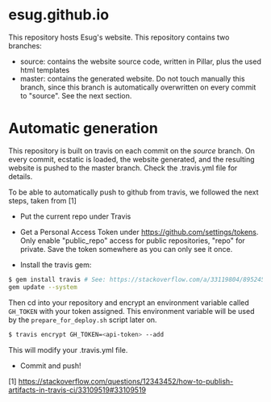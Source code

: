 # esug.github.io

This repository hosts Esug's website. This repository contains two branches:
 - source: contains the website source code, written in Pillar, plus the used html templates
 - master: contains the generated website. Do not touch manually this branch, since this branch is automatically overwritten on every commit to "source". See the next section.

# Automatic generation

This repository is built on travis on each commit on the _source_ branch.
On every commit, ecstatic is loaded, the website generated, and the resulting website is pushed to the master branch.
Check the .travis.yml file for details.

To be able to automatically push to github from travis, we followed the next steps, taken from [1]

 - Put the current repo under Travis

 - Get a Personal Access Token under https://github.com/settings/tokens. Only enable "public_repo" access for public repositories, "repo" for private. Save the token somewhere as you can only see it once.

 - Install the travis gem:

```bash
$ gem install travis # See: https://stackoverflow.com/a/33119804/895245
gem update --system
```

Then cd into your repository and encrypt an environment variable called `GH_TOKEN` with your token assigned. This environment variable will be used by the `prepare_for_deploy.sh` script later on.

```bash
$ travis encrypt GH_TOKEN=<api-token> --add
```

This will modify your .travis.yml file.

- Commit and push!


[1] https://stackoverflow.com/questions/12343452/how-to-publish-artifacts-in-travis-ci/33109519#33109519